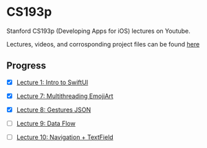 # CS193p

 Stanford CS193p (Developing Apps for iOS) lectures on Youtube.

 Lectures, videos, and corrosponding project files can be found [here](https://cs193p.sites.stanford.edu)

## Progress

- [x] [Lecture 1: Intro to SwiftUI](https://youtu.be/tmx-OwkBWxA)

- [x] [Lecture 7: Multithreading EmojiArt](https://youtu.be/tmx-OwkBWxA)
- [x] [Lecture 8: Gestures JSON](https://youtu.be/mz-rNLWJ0bk)
- [ ] [Lecture 9: Data Flow](https://youtu.be/0i152oA3T3s)
- [ ] [Lecture 10: Navigation + TextField](https://youtu.be/CKexGQuIO7E)

